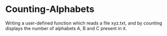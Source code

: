 # Counting-Alphabets
Writing a user-defined function which reads a file xyz.txt, and by counting  displays the number of alphabets A, B and C present in it.
